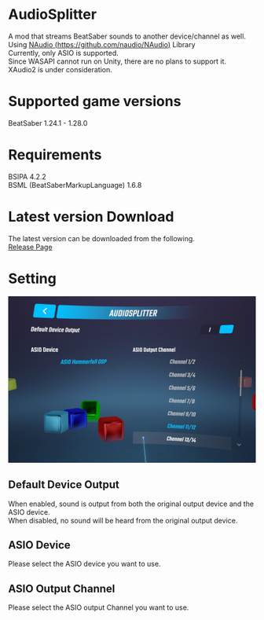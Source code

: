 # AudioSplitter
A mod that streams BeatSaber sounds to another device/channel as well.  
Using [NAudio (https://github.com/naudio/NAudio)](https://github.com/naudio/NAudio) Library  
Currently, only ASIO is supported.  
Since WASAPI cannot run on Unity, there are no plans to support it.  
XAudio2 is under consideration.  

# Supported game versions
BeatSaber 1.24.1 - 1.28.0
# Requirements  
BSIPA 4.2.2  
BSML (BeatSaberMarkupLanguage) 1.6.8  

# Latest version Download
The latest version can be downloaded from the following.  
[Release Page](https://github.com/Snow1226/AudioSplitter/releases)  

# Setting
![Setting.png](https://github.com/Snow1226/AudioSplitter/blob/master/Image/Setting.png)  

## Default Device Output
When enabled, sound is output from both the original output device and the ASIO device.  
When disabled, no sound will be heard from the original output device.  

## ASIO Device
Please select the ASIO device you want to use.  

## ASIO Output Channel
Please select the ASIO output Channel you want to use.
